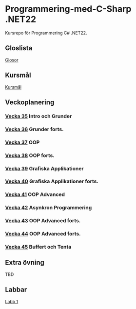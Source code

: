 # Programmering-med-C-Sharp .NET22
Kursrepo för Programmering C# .NET22.

## Gloslista
[Glosor](./assets/glossary.md)

## Kursmål
[Kursmål](./assets/Kursmål.md)

## Veckoplanering
### [Vecka 35](./assets/V35.md) Intro och Grunder
### [Vecka 36](./assets/V36.md) Grunder forts.
### [Vecka 37](./assets/V37.md) OOP
### [Vecka 38](./assets/V38.md) OOP forts.
### [Vecka 39](./assets/V39.md) Grafiska Applikationer 
### [Vecka 40](./assets/V40.md) Grafiska Applikationer forts.
### [Vecka 41](./assets/V41.md) OOP Advanced
### [Vecka 42](./assets/V42.md) Asynkron Programmering
### [Vecka 43](./assets/V43.md) OOP Advanced forts.
### [Vecka 44](./assets/V44.md) OOP Advanced forts.
### [Vecka 45](./assets/V45.md) Buffert och Tenta

## Extra övning
TBD

## Labbar
[Labb 1](./assets/Labb%201.md)
